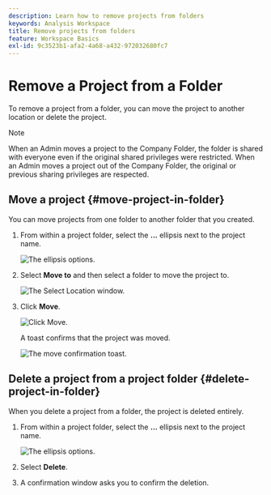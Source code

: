 ```yaml
---
description: Learn how to remove projects from folders
keywords: Analysis Workspace
title: Remove projects from folders
feature: Workspace Basics
exl-id: 9c3523b1-afa2-4a68-a432-972032680fc7
---
```

# Remove a Project from a Folder

To remove a project from a folder, you can move the project to another location or delete the project.

>[!NOTE]
>
>When an Admin moves a project to the Company Folder, the folder is shared with everyone even if the original shared privileges were restricted. When an Admin moves a project out of the Company Folder, the original or previous sharing privileges are respected.

## Move a project {#move-project-in-folder}

You can move projects from one folder to another folder that you created.

1.  From within a project folder, select the **...** ellipsis next to the project name.

    ![The ellipsis options.](/help/analysis-workspace/build-workspace-project/assets/move1.png)

1.  Select **Move to** and then select a folder to move the project to.

    ![The Select Location window.](/help/analysis-workspace/build-workspace-project/assets/move-select-location.png)

1.  Click **Move**.

    ![Click Move.](/help/analysis-workspace/build-workspace-project/assets/move-click-move.png)

    A toast confirms that the project was moved.

    ![The move confirmation toast. ](/help/analysis-workspace/build-workspace-project/assets/move-project-moved.png)

## Delete a project from a project folder {#delete-project-in-folder}

When you delete a project from a folder, the project is deleted entirely.

1.  From within a project folder, select the **...** ellipsis next to the project name.

    ![The ellipsis options.](/help/analysis-workspace/build-workspace-project/assets/move1.png)

1.  Select **Delete**.

1.  A confirmation window asks you to confirm the deletion.
